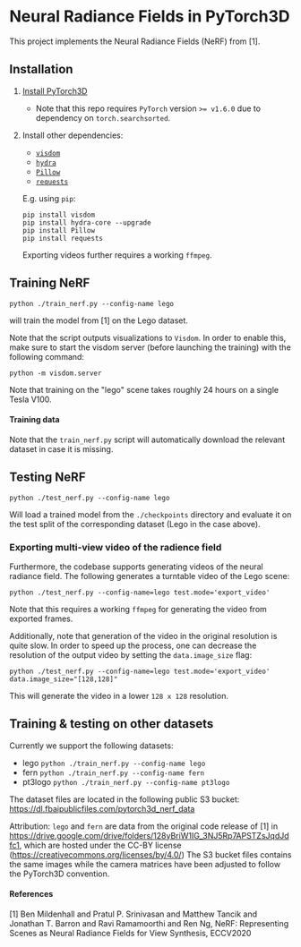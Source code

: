 Neural Radiance Fields in PyTorch3D
===================================

This project implements the Neural Radiance Fields (NeRF) from [1].

Installation
------------
1) [Install PyTorch3D](https://github.com/facebookresearch/pytorch3d/blob/master/INSTALL.md)
    - Note that this repo requires `PyTorch` version `>= v1.6.0` due to dependency on `torch.searchsorted`.

2) Install other dependencies:
    - [`visdom`](https://github.com/facebookresearch/visdom)
    - [`hydra`](https://github.com/facebookresearch/hydra)
    - [`Pillow`](https://python-pillow.org/)
    - [`requests`](https://pypi.org/project/requests/)

    E.g. using `pip`:
    ```
    pip install visdom
    pip install hydra-core --upgrade
    pip install Pillow
    pip install requests
    ```

    Exporting videos further requires a working `ffmpeg`.

Training NeRF
-------------
```
python ./train_nerf.py --config-name lego
```
will train the model from [1] on the Lego dataset.

Note that the script outputs visualizations to `Visdom`. In order to enable this, make sure to start the visdom server (before launching the training) with the following command:
```
python -m visdom.server
```
Note that training on the "lego" scene takes roughly 24 hours on a single Tesla V100.

#### Training data
Note that the `train_nerf.py` script will automatically download the relevant dataset in case it is missing.

Testing NeRF
------------
```
python ./test_nerf.py --config-name lego
```
Will load a trained model from the `./checkpoints` directory and evaluate it on the test split of the corresponding dataset (Lego in the case above).

### Exporting multi-view video of the radience field
Furthermore, the codebase supports generating videos of the neural radiance field.
The following generates a turntable video of the Lego scene:
```
python ./test_nerf.py --config-name=lego test.mode='export_video'
```
Note that this requires a working `ffmpeg` for generating the video from exported frames.

Additionally, note that generation of the video in the original resolution is quite slow. In order to speed up the process, one can decrease the resolution of the output video by setting the `data.image_size` flag:
```
python ./test_nerf.py --config-name=lego test.mode='export_video' data.image_size="[128,128]"
```
This will generate the video in a lower `128 x 128` resolution.


Training & testing on other datasets
------------------------------------
Currently we support the following datasets:
- lego `python ./train_nerf.py --config-name lego`
- fern `python ./train_nerf.py --config-name fern`
- pt3logo `python ./train_nerf.py --config-name pt3logo`

The dataset files are located in the following public S3 bucket:
https://dl.fbaipublicfiles.com/pytorch3d_nerf_data

Attribution: `lego` and `fern` are data from the original code release of [1] in https://drive.google.com/drive/folders/128yBriW1IG_3NJ5Rp7APSTZsJqdJdfc1, which are hosted under the CC-BY license (https://creativecommons.org/licenses/by/4.0/) The S3 bucket files contains the same images while the camera matrices have been adjusted to follow the PyTorch3D convention.


#### References
[1] Ben Mildenhall and Pratul P. Srinivasan and Matthew Tancik and Jonathan T. Barron and Ravi Ramamoorthi and Ren Ng, NeRF: Representing Scenes as Neural Radiance Fields for View Synthesis, ECCV2020
